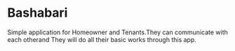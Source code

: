 # Bashabari
Simple application for Homeowner and Tenants.They can communicate with each otherand They will do all their basic works through this app.
